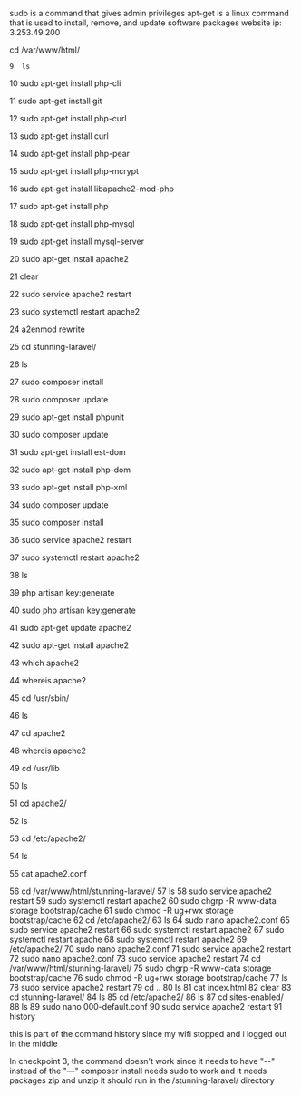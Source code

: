 sudo is a command that gives admin privileges
apt-get is a linux command that is used to install, remove, and update software packages
website ip: 3.253.49.200

 cd /var/www/html/
 
    9  ls
    
   10  sudo apt-get install php-cli
   
   11  sudo apt-get install git
   
   12  sudo apt-get install php-curl
   
   13  sudo apt-get install curl
   
   14  sudo apt-get install php-pear
   
   15  sudo apt-get install php-mcrypt
   
   16  sudo apt-get install libapache2-mod-php
   
   17  sudo apt-get install php
   
   18  sudo apt-get install php-mysql
   
   19  sudo apt-get install mysql-server
   
   20  sudo apt-get install apache2
   
   21  clear
   
   22  sudo service apache2 restart
   
   23  sudo systemctl restart apache2
   
   24  a2enmod rewrite
   
   25  cd stunning-laravel/
   
   26  ls
   
   27  sudo composer install
   
   28  sudo composer update
   
   29  sudo apt-get install phpunit
   
   30  sudo composer update
   
   31  sudo apt-get install est-dom
   
   32  sudo apt-get install php-dom
   
   33  sudo apt-get install php-xml
   
   34  sudo composer update
   
   35  sudo composer install
   
   36  sudo service apache2 restart
   
   37  sudo systemctl restart apache2
   
   38  ls
   
   39  php artisan key:generate
   
   40  sudo php artisan key:generate
   
   41  sudo apt-get update apache2
   
   42  sudo apt-get install apache2
   
   43  which apache2
   
   44  whereis apache2
   
   45  cd /usr/sbin/
   
   46  ls
   
   47  cd apache2
   
   48  whereis apache2
   
   49  cd /usr/lib
   
   50  ls
   
   51  cd apache2/
   
   52  ls
   
   53  cd /etc/apache2/
   
   54  ls
   
   55  cat apache2.conf
   
   56  cd /var/www/html/stunning-laravel/
   57  ls
   58  sudo service apache2 restart
   59  sudo systemctl restart apache2
   60  sudo chgrp -R www-data storage bootstrap/cache
   61  sudo chmod -R ug+rwx storage bootstrap/cache
   62  cd /etc/apache2/
   63  ls
   64  sudo nano apache2.conf
   65  sudo service apache2 restart
   66  sudo systemctl restart apache2
   67  sudo systemctl restart apache
   68  sudo systemctl restart apache2
   69  /etc/apache2/
   70  sudo nano apache2.conf
   71  sudo service apache2 restart
   72  sudo nano apache2.conf
   73  sudo service apache2 restart
   74  cd /var/www/html/stunning-laravel/
   75  sudo chgrp -R www-data storage bootstrap/cache
   76  sudo chmod -R ug+rwx storage bootstrap/cache
   77  ls
   78  sudo service apache2 restart
   79  cd ..
   80  ls
   81  cat index.html
   82  clear
   83  cd stunning-laravel/
   84  ls
   85  cd /etc/apache2/
   86  ls
   87  cd sites-enabled/
   88  ls
   89  sudo nano 000-default.conf
   90  sudo service apache2 restart
   91  history
   
   
this is part of the command history since my wifi stopped and i logged out in the middle

In checkpoint 3, the command doesn't work since it needs to have "--" instead of the "—"
composer install needs sudo to work and it needs packages zip and unzip it should run in the /stunning-laravel/ directory


